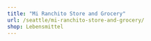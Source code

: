 ```yaml
---
title: "Mi Ranchito Store and Grocery"
url: /seattle/mi-ranchito-store-and-grocery/
shop: Lebensmittel
---
```

